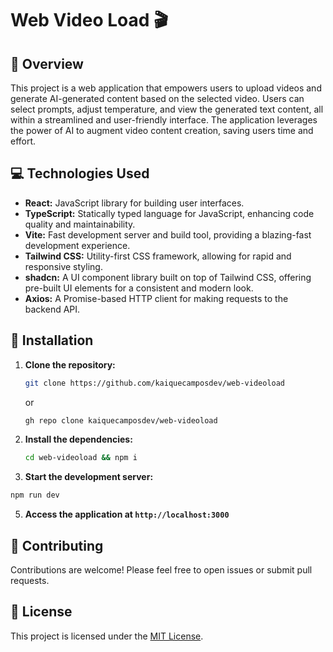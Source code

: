 # Web Video Load 🎬

## 📍 Overview

This project is a web application that empowers users to upload videos and generate AI-generated content based on the selected video. Users can select prompts, adjust temperature, and view the generated text content, all within a streamlined and user-friendly interface. The application leverages the power of AI to augment video content creation, saving users time and effort.

## 💻 Technologies Used

- **React:**  JavaScript library for building user interfaces.
- **TypeScript:** Statically typed language for JavaScript, enhancing code quality and maintainability.
- **Vite:** Fast development server and build tool, providing a blazing-fast development experience.
- **Tailwind CSS:**  Utility-first CSS framework, allowing for rapid and responsive styling.
- **shadcn:** A UI component library built on top of Tailwind CSS, offering pre-built UI elements for a consistent and modern look.
- **Axios:** A Promise-based HTTP client for making requests to the backend API.

## 🚀 Installation 

1. **Clone the repository:**
   ```bash
   git clone https://github.com/kaiquecamposdev/web-videoload
   ```
   or
   ```bash
   gh repo clone kaiquecamposdev/web-videoload
   ```

3. **Install the dependencies:**
   ```bash
   cd web-videoload && npm i
   ```

4. **Start the development server:**
  ```bash
  npm run dev 
  ```
 
5. **Access the application at `http://localhost:3000`**

## 🤝 Contributing

Contributions are welcome! Please feel free to open issues or submit pull requests.

## 📝 License

This project is licensed under the [MIT License](./LICENSE).
